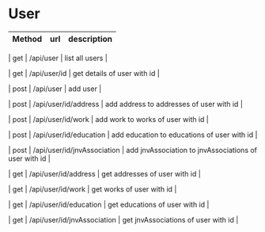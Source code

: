 # User

| Method | url | description |
|----------|:-------------:|------:|

|   get     |   /api/user                     | list all users                                          |


|   get     |   /api/user/id                  | get details of user with id                             |

|   post    |   /api/user                     | add user                                                |

|   post    |   /api/user/id/address          | add address to addresses of user with id                |

|   post    |   /api/user/id/work             | add work to works of user with id                       |

|   post    |   /api/user/id/education        | add education to educations of user with id             |

|   post    |   /api/user/id/jnvAssociation   | add jnvAssociation to jnvAssociations of user with id   |

|   get     |   /api/user/id/address          | get addresses of user with id                           |

|   get     |   /api/user/id/work             | get works of user with id                               |

|   get     |   /api/user/id/education        | get educations of user with id                          |

|   get     |   /api/user/id/jnvAssociation   | get jnvAssociations of user with id                     |